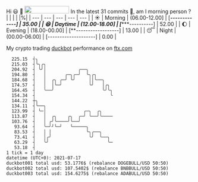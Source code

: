 Hi :smiley: :wave: <img src="https://jojoee.jojoee.com/api/utcnow" width="120" height="20">
In the latest 31 commits :bug:, am I morning person ? 
| | | | |%|
| --- | --- | --- | --- | --- |
| :sunny: | Morning | (06.00-12.00] | [*******-------------] | 35.00 |
| :satisfied: | Daytime | (12.00-18.00] | [**********----------] | 52.00 |
| :moon: | Evening | (18.00-00.00] | [**------------------] | 13.00 |
| :sleeping: | Night | (00.00-06.00] | [--------------------] | 0.00 |

My crypto trading [duckbot](https://github.com/jojoee/duckbot) performance on [ftx.com](https://ftx.com/#a=13144711)
```
  225.15  ┤╮
  215.03  ┤╰╮╭╮
  204.92  ┤ ╰╯│            ╭──╮
  194.80  ┤   │       ╭─╮╭─╯  ╰╮╭╮
  184.68  ┤   │  ╭╮ ╭─╯ ╰╯     ││╰──╮
  174.57  ┤   │  │╰─╯          ╰╯   │╭╮
  164.45  ┤   ╰──╯                  ╰╯╰╮
  154.34  ┤                            ╰
  144.22  ┼╮
  134.11  ┤╰──╮
  123.99  ┤ ╰─│              ╭─╮  ╭╮
  113.87  ┤   │  ╭╮    ╭╮  ╭─╯ ╰──╯╰────
  103.76  ┤   │ ╭╯╰────╯╰──╯
   93.64  ┤   ╰─╯╯╰─╯   ╰─────╮
   83.53  ┤   │ │             ╰╮╭──╮
   73.41  ┤   │╭╯              ╰╯  ╰──╮
   63.29  ┤   ╰╯                      ╰─
   53.18  ┤
1 tick = 1 day
datetime (UTC+0): 2021-07-17
duckbot001 total usd: 53.1776$ (rebalance DOGEBULL/USD 50:50)
duckbot002 total usd: 107.5402$ (rebalance BNBBULL/USD 50:50)
duckbot003 total usd: 154.6275$ (rebalance ADABULL/USD 50:50)
```

